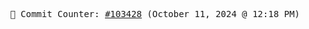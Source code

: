 <p align="center">
    <samp>
        📮 Commit Counter: <a href="https://github.com/Javascript-void0/Javascript-void0/commits/main">#103428</a> (October 11, 2024 @ 12:18 PM)
    </samp>
</p>